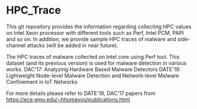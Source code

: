 # HPC_Trace
This git repository provides the information regarding collecting HPC values on Intel Xeon processor with different tools such as Perf, 
Intel PCM, PAPI and so on. 
In addition, we provide sample HPC traces of malware and side-channel attacks (will be added in near future).

The HPC traces of malware collected on Intel core using Perf tool. This dataset (and its previous version) is used for malware detection in various works.
DAC'17: Analyzing Hardware Based Malware Detectors
DATE'19: Lightweight Node-level Malware Detection and Network-level Malware Confinement in IoT Networks

For more details please refer to DATE'19, DAC'17 papers from https://ece.gmu.edu/~hhomayou/publications.html
